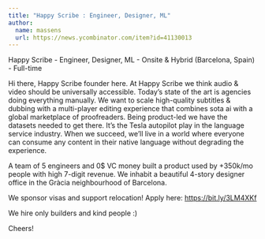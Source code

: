 ```yaml
---
title: "Happy Scribe : Engineer, Designer, ML"
author:
  name: massens
  url: https://news.ycombinator.com/item?id=41130013
---
```

Happy Scribe - Engineer, Designer, ML - Onsite &amp; Hybrid (Barcelona, Spain) - Full-time

Hi there, Happy Scribe founder here. At Happy Scribe we think audio &amp; video should be universally accessible. Today’s state of the art is agencies doing everything manually. We want to scale high-quality subtitles &amp; dubbing with a multi-player editing experience that combines sota ai with a global marketplace of proofreaders. Being product-led we have the datasets needed to get there. It’s the Tesla autopilot play in the language service industry. When we succeed, we’ll live in a world where everyone can consume any content in their native language without degrading the experience.

A team of 5 engineers and 0$ VC money built a product used by +350k&#x2F;mo people with high 7-digit revenue. We inhabit a beautiful 4-story designer office in the Gràcia neighbourhood of Barcelona.

We sponsor visas and support relocation! Apply here: <a href="https:&#x2F;&#x2F;bit.ly&#x2F;3LM4XKf" rel="nofollow">https:&#x2F;&#x2F;bit.ly&#x2F;3LM4XKf</a>

We hire only builders and kind people :)

Cheers!
